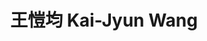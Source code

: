 ---
chinese_name: 王愷均
english_name: Kai-Jyun Wang
title: 王愷均 Kai-Jyun Wang
id: wangkaijyun
collection: members
position: Part-time Research Assistant
type: part-time research assistant
department: 經濟學系學士班二年級
# image_path: https://source.unsplash.com/collection/139386/600x600?a=.png
photo: pt_ra/wangkaijyun.jpg
# blurb: 123
---